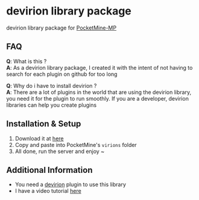 # devirion library package
devirion library package for <a href="https://github.com/pmmp/PocketMine-MP">PocketMine-MP</a>

## FAQ
**Q**: What is this ? <br>
**A**: As a devirion library package, I created it with the intent of not having to search for each plugin on github for too long

**Q**: Why do i have to install devirion ? <br>
**A**: There are a lot of plugins in the world that are using the devirion library, you need it for the plugin to run smoothly. If you are a developer, devirion libraries can help you create plugins

## Installation & Setup
1. Download it at <a href="https://github.com/SoiOniichan/devirion-library-package/releases">here</a>
2. Copy and paste into PocketMine's `virions` folder
3. All done, run the server and enjoy ~

## Additional Information
+ You need a <a href="https://github.com/SoiOniichan/devirion">devirion</a> plugin to use this library
+ I have a video tutorial <a href="https://youtu.be/X1VJj5IE3PY">here</a>